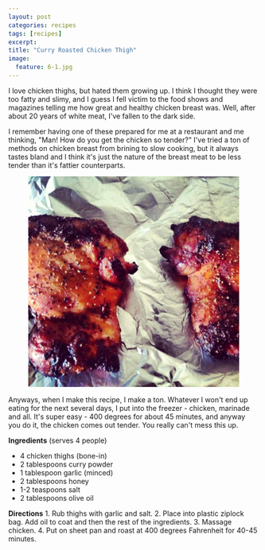 ```yaml
---
layout: post
categories: recipes
tags: [recipes]
excerpt: 
title: "Curry Roasted Chicken Thigh"
image:
  feature: 6-1.jpg
---
```


I love chicken thighs, but hated them growing up. I think I thought they were too fatty and slimy, and I guess I fell victim to the food shows and magazines telling me how great and healthy chicken breast was.  Well, after about 20 years of white meat, I've fallen to the dark side.  

I remember having one of these prepared for me at a restaurant and me thinking, "Man!  How do you get the chicken so tender?"  I've tried a ton of methods on chicken breast from brining to slow cooking, but it always tastes bland and I think it's just the nature of the breast meat to be less tender than it's fattier counterparts.

<figure> <img src='/images/6-2.jpg'> </figure>

Anyways, when I make this recipe, I make a ton.  Whatever I won't end up eating for the next several days, I put into the freezer - chicken, marinade and all.  It's super easy -  400 degrees for about 45 minutes, and anyway you do it, the chicken comes out tender.  You really can't mess this up.
<section class='recipe'>
<p><strong>Ingredients</strong>
(serves 4 people)</p>

<ul><li>4 chicken thighs (bone-in)</li><li>2 tablespoons curry powder</li><li>1 tablespoon garlic (minced)</li><li>2 tablespoons honey</li><li>1-2 teaspoons salt</li><li>2 tablespoons olive oil</li></ul>

<p><strong>Directions</strong>
1. Rub thighs with garlic and salt.
2. Place into plastic ziplock bag.  Add oil to coat and then the rest of the ingredients.
3. Massage chicken.
4. Put on sheet pan and roast at 400 degrees Fahrenheit for 40-45 minutes.</p></section>
